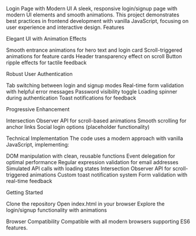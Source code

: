Login Page with Modern UI
A sleek, responsive login/signup page with modern UI elements and smooth animations. This project demonstrates best practices in frontend development with vanilla JavaScript, focusing on user experience and interactive design.
Features

Elegant UI with Animation Effects

Smooth entrance animations for hero text and login card
Scroll-triggered animations for feature cards
Header transparency effect on scroll
Button ripple effects for tactile feedback


Robust User Authentication

Tab switching between login and signup modes
Real-time form validation with helpful error messages
Password visibility toggle
Loading spinner during authentication
Toast notifications for feedback


Progressive Enhancement

Intersection Observer API for scroll-based animations
Smooth scrolling for anchor links
Social login options (placeholder functionality)



Technical Implementation
The code uses a modern approach with vanilla JavaScript, implementing:

DOM manipulation with clean, reusable functions
Event delegation for optimal performance
Regular expression validation for email addresses
Simulated API calls with loading states
Intersection Observer API for scroll-triggered animations
Custom toast notification system
Form validation with real-time feedback

Getting Started

Clone the repository
Open index.html in your browser
Explore the login/signup functionality with animations

Browser Compatibility
Compatible with all modern browsers supporting ES6 features.
